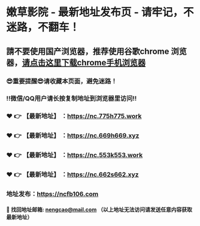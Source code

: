 # 嫩草影院 - 最新地址发布页 - 请牢记，不迷路，不翻车！

## 請不要使用国产浏览器，推荐使用谷歌chrome 浏览器，<a href = "https://www.google.cn/chrome/">请点击这里下载chrome手机浏览器</a>

### :sunglasses:重要提醒:sunglasses:请收藏本页面，避免迷路！
### ‼️微信/QQ用户请长按复制地址到浏览器里访问‼️

### :heart: :point_right: 【最新地址】 ：https://nc.775h775.work
### :heart: :point_right: 【最新地址】 ：https://nc.669h669.xyz
### :heart: :point_right: 【最新地址】 ：https://nc.553k553.work
### :heart: :point_right: 【最新地址】 ：https://nc.662s662.xyz

### 地址发布：https://ncfb106.com

#### :e-mail: __找回地址邮箱: nengcao@mail.com （以上地址无法访问请发送任意内容获取最新地址）__
